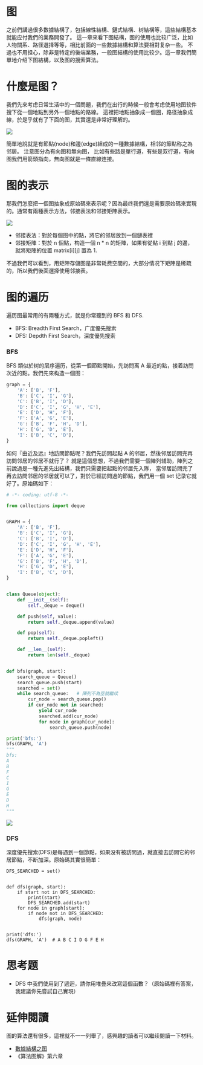 # 图
之前們講過很多數據結構了，包括線性結構、鏈式結構、树結構等，這些結構基本就能应付我們的業務開發了。
這一章來看下图結構，图的使用也比较广泛，比如人物關系、路径選择等等，相比前面的一些數據結構和算法要相對复杂一些。
不過也不用担心，除非是特定的後端業務，一般图結構的使用比较少。這一章我們簡單地介绍下图結構，以及图的搜索算法。

# 什麼是图？
我們先來考虑日常生活中的一個問題，我們在出行的時候一般會考虑使用地图软件搜下從一個地點到另外一個地點的路線。
這裡把地點抽象成一個圈，路径抽象成線，於是乎就有了下面的图，其實還是非常好理解的。

![](./graph_road.png)

簡單地說就是有節點(node)和邊(edge)組成的一種數據結構，相邻的節點称之為邻居。 注意图分為有向图和無向图，
比如有些路是單行道，有些是双行道，有向图我們用箭頭指向，無向图就是一條直線连接。

# 图的表示
那我們怎麼把一個图抽象成原始碼來表示呢？因為最终我們還是需要原始碼來實現的。通常有兩種表示方法，邻接表法和邻接矩陣表示。

![](./graph_rep.png)

- 邻接表法：對於每個图中的點，將它的邻居放到一個鏈表裡
- 邻接矩陣：對於 n 個點，构造一個 n * n 的矩陣，如果有從點 i 到點 j 的邊，就將矩陣的位置 matrix[i][j] 置為 1.

不過我們可以看到，用矩陣存儲图是非常耗费空間的，大部分情况下矩陣是稀疏的，所以我們後面選择使用邻接表。

# 图的遍历
遍历图最常用的有兩種方式，就是你常聽到的 BFS 和 DFS.

- BFS: Breadth First Search，广度優先搜索
- DFS: Depdth First Search，深度優先搜索

### BFS
BFS 類似於树的层序遍历，從第一個節點開始，先訪問离 A 最近的點，接着訪問次近的點。我們先來构造一個图：

```py
graph = {
    'A': ['B', 'F'],
    'B': ['C', 'I', 'G'],
    'C': ['B', 'I', 'D'],
    'D': ['C', 'I', 'G', 'H', 'E'],
    'E': ['D', 'H', 'F'],
    'F': ['A', 'G', 'E'],
    'G': ['B', 'F', 'H', 'D'],
    'H': ['G', 'D', 'E'],
    'I': ['B', 'C', 'D'],
}
```
如何『由近及远』地訪問節點呢？我們先訪問起點 A 的邻居，然後邻居訪問完再訪問邻居的邻居不就行了？
就是這個思想，不過我們需要一個陣列辅助，陣列之前說過是一種先進先出結構，我們只需要把起點的邻居先入隊，
當邻居訪問完了再去訪問邻居的邻居就可以了，對於已經訪問過的節點，我們用一個 set 记录它就好了。原始碼如下：

```py
# -*- coding: utf-8 -*-

from collections import deque


GRAPH = {
    'A': ['B', 'F'],
    'B': ['C', 'I', 'G'],
    'C': ['B', 'I', 'D'],
    'D': ['C', 'I', 'G', 'H', 'E'],
    'E': ['D', 'H', 'F'],
    'F': ['A', 'G', 'E'],
    'G': ['B', 'F', 'H', 'D'],
    'H': ['G', 'D', 'E'],
    'I': ['B', 'C', 'D'],
}


class Queue(object):
    def __init__(self):
        self._deque = deque()

    def push(self, value):
        return self._deque.append(value)

    def pop(self):
        return self._deque.popleft()

    def __len__(self):
        return len(self._deque)


def bfs(graph, start):
    search_queue = Queue()
    search_queue.push(start)
    searched = set()
    while search_queue:   # 陣列不為空就繼续
        cur_node = search_queue.pop()
        if cur_node not in searched:
            yield cur_node
            searched.add(cur_node)
            for node in graph[cur_node]:
                search_queue.push(node)

print('bfs:')
bfs(GRAPH, 'A')
"""
bfs:
A
B
F
C
I
G
E
D
H
"""
```

![](./bfs.png)

### DFS
深度優先搜索(DFS)是每遇到一個節點，如果没有被訪問過，就直接去訪問它的邻居節點，不断加深。原始碼其實很簡單：

```
DFS_SEARCHED = set()


def dfs(graph, start):
    if start not in DFS_SEARCHED:
        print(start)
        DFS_SEARCHED.add(start)
    for node in graph[start]:
        if node not in DFS_SEARCHED:
            dfs(graph, node)


print('dfs:')
dfs(GRAPH, 'A')  # A B C I D G F E H

```


# 思考题
- DFS 中我們使用到了遞迴，請你用堆疊來改寫這個函數？（原始碼裡有答案，我建議你先嘗試自己實現）

# 延伸閱讀
图的算法還有很多，這裡就不一一列舉了，感興趣的讀者可以繼续閱讀一下材料。

- [數據結構之图](https://www.zybuluo.com/guoxs/note/249812)
- 《算法图解》第六章
